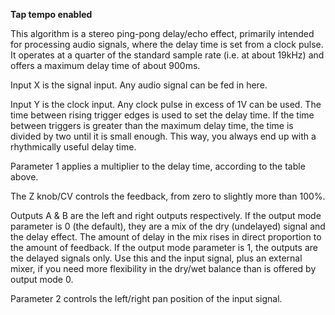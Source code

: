 
**Tap tempo enabled**

This algorithm is a stereo ping-pong delay/echo effect, primarily intended for processing audio signals, where the delay
time is set from a clock pulse. It operates at a quarter of the standard sample rate
(i.e. at about 19kHz) and offers a maximum delay time of about 900ms.

Input X is the signal input. Any audio signal can be fed in here.

Input Y is the clock input. Any clock pulse in excess of 1V can be used. The time between rising trigger edges is used
to set the delay time. If the time between triggers is greater than the maximum delay time, the time is divided by two
until it is small enough. This way, you always end up with a rhythmically useful delay time.

Parameter 1 applies a multiplier to the delay time, according to the table above.

The Z knob/CV controls the feedback, from zero to slightly more than 100%.

Outputs A & B are the left and right outputs respectively. If the output mode parameter is 0 (the default), they are a
mix of the dry (undelayed)
signal and the delay effect. The amount of delay in the mix rises in direct proportion to the amount of feedback. If the
output mode parameter is 1, the outputs are the delayed signals only. Use this and the input signal, plus an external
mixer, if you need more flexibility in the dry/wet balance than is offered by output mode 0.

Parameter 2 controls the left/right pan position of the input signal.
